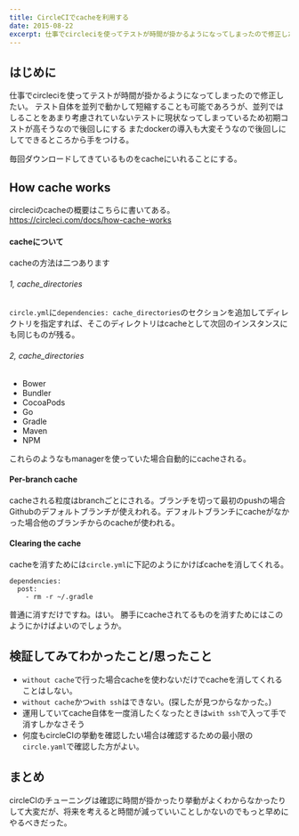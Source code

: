 ```yaml
---
title: CircleCIでcacheを利用する
date: 2015-08-22
excerpt: 仕事でcircleciを使ってテストが時間が掛かるようになってしまったので修正したい。cacheを使って手軽に高速化させる。
---
```


## はじめに

仕事でcircleciを使ってテストが時間が掛かるようになってしまったので修正したい。
テスト自体を並列で動かして短縮することも可能であろうが、並列ではしることをあまり考慮されていないテストに現状なってしまっているため初期コストが高そうなので後回しにする
またdockerの導入も大変そうなので後回しにしてできるところから手をつける。

毎回ダウンロードしてきているものをcacheにいれることにする。


## How cache works
circleciのcacheの概要はこちらに書いてある。
https://circleci.com/docs/how-cache-works

#### cacheについて

cacheの方法は二つあります

###### 1, cache_directories
`circle.yml`に`dependencies: cache_directories`のセクションを追加してディレクトリを指定すれば、そこのディレクトリはcacheとして次回のインスタンスにも同じものが残る。

###### 2, cache_directories
- Bower
- Bundler
- CocoaPods
- Go
- Gradle
- Maven
- NPM

これらのようなもmanagerを使っていた場合自動的にcacheされる。

#### Per-branch cache

cacheされる粒度はbranchごとにされる。ブランチを切って最初のpushの場合Githubのデフォルトブランチが使えわれる。デフォルトブランチにcacheがなかった場合他のブランチからのcacheが使われる。

#### Clearing the cache
cacheを消すためには`circle.yml`に下記のようにかけばcacheを消してくれる。
```
dependencies:
  post:
    - rm -r ~/.gradle
```

普通に消すだけですね。はい。
勝手にcacheされてるものを消すためにはこのようにかけばよいのでしょうか。


## 検証してみてわかったこと/思ったこと

- `without cache`で行った場合cacheを使わないだけでcacheを消してくれることはしない。
- `without cache`かつ`with ssh`はできない。(探したが見つからなかった。)
- 運用していてcache自体を一度消したくなったときは`with ssh`で入って手で消すしかなさそう
- 何度もcircleCIの挙動を確認したい場合は確認するための最小限の`circle.yaml`で確認した方がよい。

## まとめ

circleCIのチューニングは確認に時間が掛かったり挙動がよくわからなかったりして大変だが、将来を考えると時間が減っていいことしかないのでもっと早めにやるべきだった。
